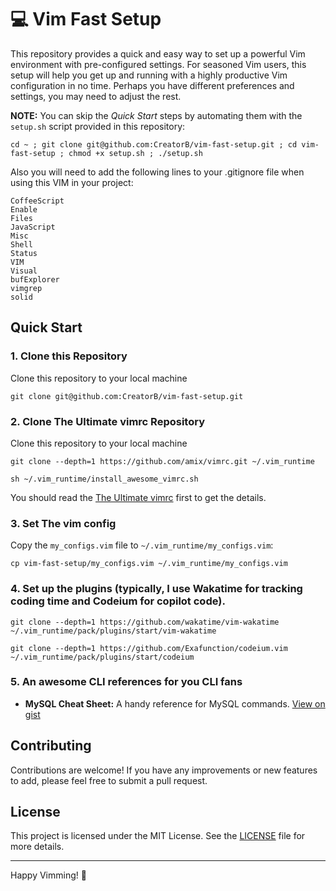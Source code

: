 # 💻 Vim Fast Setup

This repository provides a quick and easy way to set up a powerful Vim environment with pre-configured settings. For seasoned Vim users, this setup will help you get up and running with a highly productive Vim configuration in no time. Perhaps you have different preferences and settings, you may need to adjust the rest.

**NOTE:** You can skip the *Quick Start* steps by automating them with the `setup.sh` script provided in this repository:

```
cd ~ ; git clone git@github.com:CreatorB/vim-fast-setup.git ; cd vim-fast-setup ; chmod +x setup.sh ; ./setup.sh
```

Also you will need to add the following lines to your .gitignore file when using this VIM in your project:

```
CoffeeScript
Enable
Files
JavaScript
Misc
Shell
Status
VIM
Visual
bufExplorer
vimgrep
solid
```

## Quick Start

### 1. Clone this Repository

Clone this repository to your local machine

```
git clone git@github.com:CreatorB/vim-fast-setup.git
```

### 2. Clone The Ultimate vimrc Repository

Clone this repository to your local machine

```
git clone --depth=1 https://github.com/amix/vimrc.git ~/.vim_runtime
```
```
sh ~/.vim_runtime/install_awesome_vimrc.sh
```

You should read the [The Ultimate vimrc](https://github.com/amix/vimrc) first to get the details.

### 3. Set The vim config

Copy the `my_configs.vim` file to `~/.vim_runtime/my_configs.vim`:

```
cp vim-fast-setup/my_configs.vim ~/.vim_runtime/my_configs.vim
```

### 4. Set up the plugins (typically, I use Wakatime for tracking coding time and Codeium for copilot code).

```
git clone --depth=1 https://github.com/wakatime/vim-wakatime ~/.vim_runtime/pack/plugins/start/vim-wakatime
```
```
git clone --depth=1 https://github.com/Exafunction/codeium.vim ~/.vim_runtime/pack/plugins/start/codeium
```

### 5. An awesome CLI references for you CLI fans

- **MySQL Cheat Sheet:** A handy reference for MySQL commands. [View on gist](https://gist.github.com/bradtraversy/c831baaad44343cc945e76c2e30927b3)

## Contributing

Contributions are welcome! If you have any improvements or new features to add, please feel free to submit a pull request.

## License

This project is licensed under the MIT License. See the [LICENSE](LICENSE) file for more details.

---

Happy Vimming! 🚀
```
